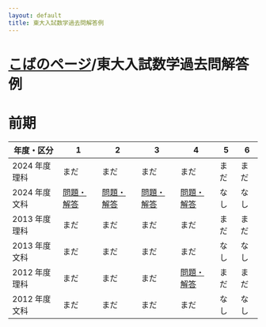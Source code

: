 ```yaml
---
layout: default
title: 東大入試数学過去問解答例
---
```


# [こばのページ](../index.html)/東大入試数学過去問解答例

# 前期

|年度・区分|1|2|3|4|5|6|
|--|--|--|--|--|--|--|
|2024 年度理科|まだ|まだ|まだ|まだ|まだ|まだ|
|2024 年度文科|[問題・解答](2024/l1)|[問題・解答](2024/l2)|[問題・解答](2024/l3)|[問題・解答](2024/l4)|なし|なし|
|2013 年度理科|まだ|まだ|まだ|まだ|まだ|まだ|
|2013 年度文科|まだ|まだ|まだ|まだ|なし|なし|
|2012 年度理科|まだ|まだ|まだ|[問題・解答](2012/s4)|まだ|まだ|
|2012 年度文科|まだ|まだ|まだ|まだ|なし|なし|
